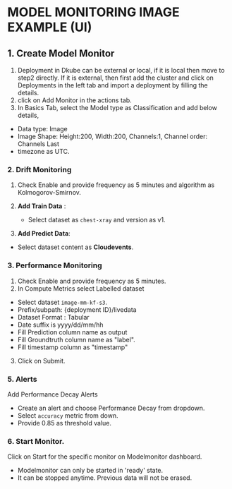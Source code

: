 # MODEL MONITORING IMAGE EXAMPLE (UI)

## 1. Create Model Monitor
1. Deployment in Dkube can be external or local, if it is local then move to step2 directly. 
If it is external, then first add the cluster and click on Deployments in the left tab and import a deployment by filling the details.
2. click on Add Monitor in the actions tab.
3. In Basics Tab, select the Model type as Classification and add below details, 
  - Data type: Image
  - Image Shape: Height:200, Width:200, Channels:1, Channel order: Channels Last
  - timezone as UTC.

### 2. Drift Monitoring
1. Check Enable and provide frequency as 5 minutes and algorithm as Kolmogorov-Smirnov.
2. **Add Train Data** :
   - Select dataset as `chest-xray` and version as v1.

3. **Add Predict Data**:
- Select dataset content as **Cloudevents**.
     

### 3. Performance Monitoring
1. Check Enable and provide frequency as 5 minutes.
2. In Compute Metrics select Labelled dataset
  -  Select dataset `image-mm-kf-s3`.
  -  Prefix/subpath: {deployment ID}/livedata
  -  Dataset Format : Tabular
  -  Date suffix is yyyy/dd/mm/hh
  -  Fill Prediction column name as output
  -  Fill Groundtruth column name as "label".
  -  Fill timestamp column as "timestamp"

3. Click on Submit.

### 5. Alerts
Add Performance Decay Alerts
  - Create an alert and choose Performance Decay from dropdown.
  - Select `accuracy` metric from down.
  - Provide 0.85 as threshold value.

### 6. Start Monitor.
Click on Start for the specific monitor on Modelmonitor dashboard.
   - Modelmonitor can only be started in 'ready' state.
   - It can be stopped anytime. Previous data will not be erased.
